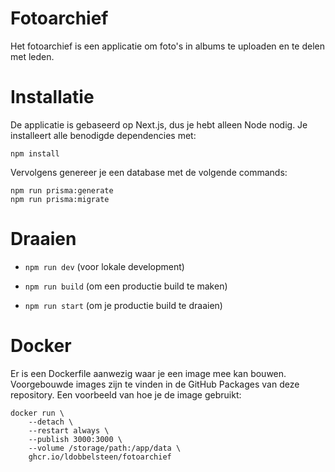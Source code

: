 # Fotoarchief

Het fotoarchief is een applicatie om foto's in albums te uploaden en te delen met leden.

# Installatie

De applicatie is gebaseerd op Next.js, dus je hebt alleen Node nodig. Je installeert alle benodigde dependencies met:

```
npm install
```

Vervolgens genereer je een database met de volgende commands:

```
npm run prisma:generate
npm run prisma:migrate
```

# Draaien

- `npm run dev` (voor lokale development)

- `npm run build` (om een productie build te maken)

- `npm run start` (om je productie build te draaien)

# Docker

Er is een Dockerfile aanwezig waar je een image mee kan bouwen. Voorgebouwde images zijn te vinden in de GitHub Packages van deze repository. Een voorbeeld van hoe je de image gebruikt:

```
docker run \
    --detach \
    --restart always \
    --publish 3000:3000 \
    --volume /storage/path:/app/data \
    ghcr.io/ldobbelsteen/fotoarchief
```
